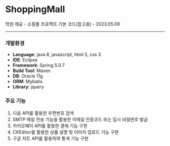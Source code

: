 # ShoppingMall
학원 제공 - 쇼핑몰 프로젝트 기본 코드(참고용) - 2023.05.09



***
### 개발환경
- **Language**: java 8, javascript, html 5, css 3
- **IDE**: Eclipse
- **Framework**: Spring 5.0.7
- **Build Tool**: Maven
- **DB**: Oracle 11g
- **ORM**: Mybatis
- **Library**: jquery   


### 주요 기능
1. 다음 API를 활용한 우편번호 검색
2. SMTP 메일 전송 기능을 활용한 이메일 인증코드 또는 임시 비밀번호 발급
3. 카카오페이 API를 활용한 결제 기능 구현
4. CKEditor를 활용한 상품 설명 및 이미지 업로드 기능 구현
5. 구글 차트 API를 활용하여 통계 기능 구현
